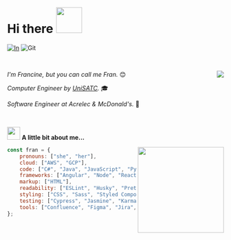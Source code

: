 
# Hi there <img src="https://media.giphy.com/media/69bK4OX5RcklWMM69Z/giphy.gif?cid=790b7611lkvrngz25cb3qg243dl2uo1r29wob50iopmb8z7h&ep=v1_stickers_search&rid=giphy.gif&ct=s" width="60">

[![In](https://img.shields.io/badge/Francine_Cardoso-blue?style=flat-square&labelColor=blue&logo=linkedin)](https://www.linkedin.com/in/francinecardoso/) ![Git](https://img.shields.io/github/followers/francinecardoso?&label=Follow&style=flat-square&logo=github)

<br>

<img
    align="right"
    src="https://github-readme-stats.vercel.app/api/top-langs/?username=francinecardoso&show_icons=true&theme=radical">

*I'm Francine, but you can call me Fran.* :blush:

*Computer Engineer by [UniSATC](https://web.satc.edu.br/graduacao/engenharia-da-computacao/).* :mortar_board:

*Software Engineer at Acrelec & McDonald's.* :fries:

<br>

<img
    src="https://media.giphy.com/media/5ndklThG9vUUdTmgMn/giphy.gif"
    width="30"> **A little bit about me...**

<img
    align="right"
    width="200"
    src="https://media.giphy.com/media/IOaLEhOlGiuwDRqgul/giphy.gif?cid=790b7611lsyb6b462txs0gw6uea8q1urj4q0u99swy0uihmt&ep=v1_stickers_search&rid=giphy.gif&ct=s"
    >

```javascript
const fran = {
    pronouns: ["she", "her"],
    cloud: ["AWS", "GCP"],
    code: ["C#", "Java", "JavaScript", "Python"],
    frameworks: ["Angular", "Node", "React", "React Native", ".Net"],
    markup: ["HTML"],
    readability: ["ESLint", "Husky", "Prettier", "Stylelint"],
    styling: ["CSS", "Sass", "Styled Components"],
    testing: ["Cypress", "Jasmine", "Karma", "NUnit", "OpenTest"],
    tools: ["Confluence", "Figma", "Jira", "TeamCity", "VS", "VSCode"]
};
```

<!--
    inspired by https://github.com/Thaiane/Thaiane 
-->
